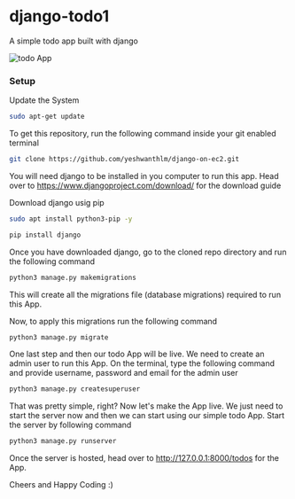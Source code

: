 # django-todo1
A simple todo app built with django

![todo App](https://raw.githubusercontent.com/shreys7/django-todo/develop/staticfiles/todoApp.png)
### Setup
Update the System
```bash
sudo apt-get update
```
To get this repository, run the following command inside your git enabled terminal
```bash
git clone https://github.com/yeshwanthlm/django-on-ec2.git
```
You will need django to be installed in you computer to run this app. Head over to https://www.djangoproject.com/download/ for the download guide

Download django usig pip
```bash
sudo apt install python3-pip -y
```
```bash
pip install django
```
Once you have downloaded django, go to the cloned repo directory and run the following command

```bash
python3 manage.py makemigrations
```

This will create all the migrations file (database migrations) required to run this App.

Now, to apply this migrations run the following command
```bash
python3 manage.py migrate
```

One last step and then our todo App will be live. We need to create an admin user to run this App. On the terminal, type the following command and provide username, password and email for the admin user
```bash
python3 manage.py createsuperuser
```

That was pretty simple, right? Now let's make the App live. We just need to start the server now and then we can start using our simple todo App. Start the server by following command

```bash
python3 manage.py runserver
```

Once the server is hosted, head over to http://127.0.0.1:8000/todos for the App.

Cheers and Happy Coding :)

